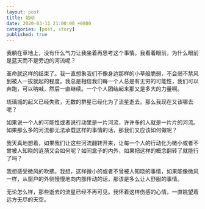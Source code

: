 ```yaml
---
layout: post
title: 始动
date: 2020-03-11 21:00:00 +0800
categories: [post, story]
published: true
---
```


我躺在草地上，没有什么气力让我坐着再思考这个事情。我看着眼前，为什么眼前是蓝天而不是旁边的河流呢？

革命就这样的结束了。我一直想象我们不像身边那样的小草般脆弱，不会弱不禁风到被人一拔就起的程度。我总是相信我们每一个人总是有无穷的可能性，我们可以奔跑，可以呐喊，然后一直继续。一个个人团结起来那又是多大的力量啊。

琉璃城的起义已经失败，无数的群星已经化为了流星逝去。那么我现在又该哪去呢？

如果说一个人的可能性或者说行动里是一片河流，许许多的人就是一片片的河流。如果那么多的河流都无法承载这样的事情的话，那我们又应该如何做呢？

我天真地想着，如果我们让这些河流翻转开来，让每一个人的行动化为微小或者不曾被人知晓的涟漪又会如何呢？如同盒子的内外，如果把这样的概念翻转了就能行了吗？

我想感受微风的吹拂。我想，这样微小的或者不曾被人知晓的事情，如果能像微风一样，从窗户的外侧慢慢地向内部传动的话，那该是多么让人舒服的事情。

无论怎么样，那些逝去的流星已经不再可见。我怀着这样伤感的心情，一直眺望着远方无尽的天空。

